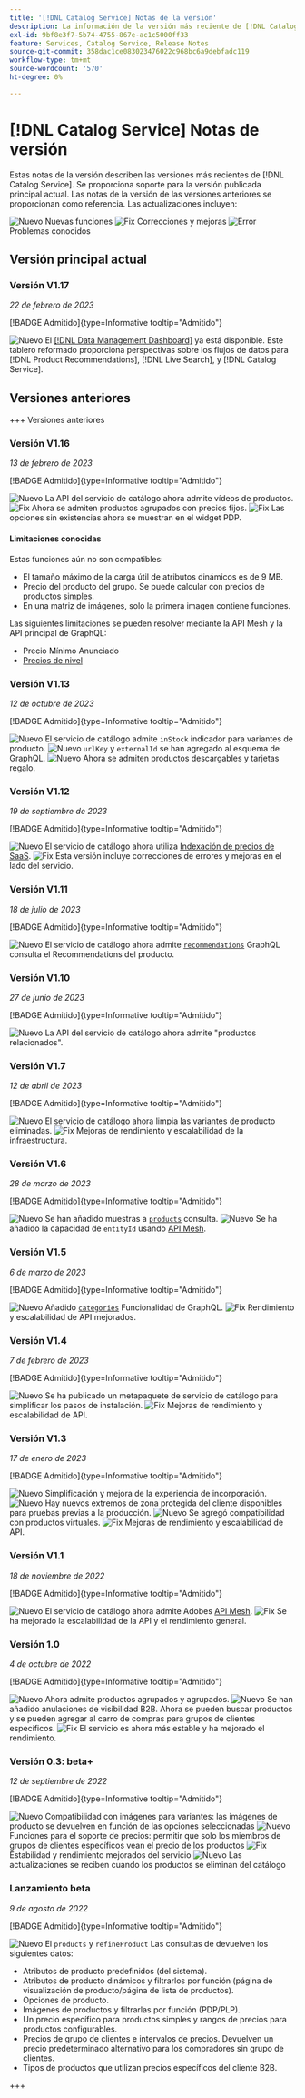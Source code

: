 ```yaml
---
title: '[!DNL Catalog Service] Notas de la versión'
description: La información de la versión más reciente de [!DNL Catalog Service] para Adobe Commerce.
exl-id: 9bf8e3f7-5b74-4755-867e-ac1c5000ff33
feature: Services, Catalog Service, Release Notes
source-git-commit: 358dac1ce083023476022c968bc6a9debfadc119
workflow-type: tm+mt
source-wordcount: '570'
ht-degree: 0%

---
```


# [!DNL Catalog Service] Notas de versión

Estas notas de la versión describen las versiones más recientes de [!DNL Catalog Service].
Se proporciona soporte para la versión publicada principal actual. Las notas de la versión de las versiones anteriores se proporcionan como referencia.
Las actualizaciones incluyen:

![Nuevo](../assets/new.svg) Nuevas funciones
![Fix](../assets/fix.svg) Correcciones y mejoras
![Error](../assets/bug.svg) Problemas conocidos

## Versión principal actual

### Versión V1.17

_22 de febrero de 2023_

[!BADGE Admitido]{type=Informative tooltip="Admitido"}

![Nuevo](../assets/new.svg) El [[!DNL Data Management Dashboard]](https://experienceleague.adobe.com/docs/commerce-admin/systems/data-transfer/data-dashboard.html) ya está disponible. Este tablero reformado proporciona perspectivas sobre los flujos de datos para [!DNL Product Recommendations], [!DNL Live Search], y [!DNL Catalog Service].

## Versiones anteriores

+++ Versiones anteriores

### Versión V1.16

_13 de febrero de 2023_

[!BADGE Admitido]{type=Informative tooltip="Admitido"}

![Nuevo](../assets/new.svg) La API del servicio de catálogo ahora admite vídeos de productos.
![Fix](../assets/fix.svg) Ahora se admiten productos agrupados con precios fijos.
![Fix](../assets/fix.svg) Las opciones sin existencias ahora se muestran en el widget PDP.

#### Limitaciones conocidas

Estas funciones aún no son compatibles:

* El tamaño máximo de la carga útil de atributos dinámicos es de 9 MB.
* Precio del producto del grupo. Se puede calcular con precios de productos simples.
* En una matriz de imágenes, solo la primera imagen contiene funciones.

Las siguientes limitaciones se pueden resolver mediante la API Mesh y la API principal de GraphQL:

* Precio Mínimo Anunciado
* [Precios de nivel](mesh.md)

### Versión V1.13

_12 de octubre de 2023_

[!BADGE Admitido]{type=Informative tooltip="Admitido"}

![Nuevo](../assets/new.svg) El servicio de catálogo admite `inStock` indicador para variantes de producto.
![Nuevo](../assets/new.svg) `urlKey` y `externalId` se han agregado al esquema de GraphQL.
![Nuevo](../assets/new.svg) Ahora se admiten productos descargables y tarjetas regalo.

### Versión V1.12

_19 de septiembre de 2023_

[!BADGE Admitido]{type=Informative tooltip="Admitido"}

![Nuevo](../assets/new.svg) El servicio de catálogo ahora utiliza [Indexación de precios de SaaS](../price-index/index.md).
![Fix](../assets/fix.svg) Esta versión incluye correcciones de errores y mejoras en el lado del servicio.

### Versión V1.11

_18 de julio de 2023_

[!BADGE Admitido]{type=Informative tooltip="Admitido"}

![Nuevo](../assets/new.svg) El servicio de catálogo ahora admite [`recommendations`](https://developer.adobe.com/commerce/services/graphql/recommendations/recommendations/) GraphQL consulta el Recommendations del producto.

### Versión V1.10

_27 de junio de 2023_

[!BADGE Admitido]{type=Informative tooltip="Admitido"}

![Nuevo](../assets/new.svg) La API del servicio de catálogo ahora admite &quot;productos relacionados&quot;.

### Versión V1.7

_12 de abril de 2023_

[!BADGE Admitido]{type=Informative tooltip="Admitido"}

![Nuevo](../assets/new.svg) El servicio de catálogo ahora limpia las variantes de producto eliminadas.
![Fix](../assets/fix.svg) Mejoras de rendimiento y escalabilidad de la infraestructura.

### Versión V1.6

_28 de marzo de 2023_

[!BADGE Admitido]{type=Informative tooltip="Admitido"}

![Nuevo](../assets/new.svg) Se han añadido muestras a [`products`](https://developer.adobe.com/commerce/services/graphql/catalog-service/products/) consulta.
![Nuevo](../assets/new.svg) Se ha añadido la capacidad de `entityId` usando [API Mesh](mesh.md).

### Versión V1.5

_6 de marzo de 2023_

[!BADGE Admitido]{type=Informative tooltip="Admitido"}

![Nuevo](../assets/new.svg) Añadido [`categories`](https://developer.adobe.com/commerce/services/graphql/schema/catalog-service/categories/) Funcionalidad de GraphQL.
![Fix](../assets/fix.svg) Rendimiento y escalabilidad de API mejorados.

### Versión V1.4

_7 de febrero de 2023_

[!BADGE Admitido]{type=Informative tooltip="Admitido"}

![Nuevo](../assets/new.svg) Se ha publicado un metapaquete de servicio de catálogo para simplificar los pasos de instalación.
![Fix](../assets/fix.svg) Mejoras de rendimiento y escalabilidad de API.

### Versión V1.3

_17 de enero de 2023_

[!BADGE Admitido]{type=Informative tooltip="Admitido"}

![Nuevo](../assets/new.svg) Simplificación y mejora de la experiencia de incorporación.
![Nuevo](../assets/new.svg) Hay nuevos extremos de zona protegida del cliente disponibles para pruebas previas a la producción.
![Nuevo](../assets/new.svg) Se agregó compatibilidad con productos virtuales.
![Fix](../assets/fix.svg) Mejoras de rendimiento y escalabilidad de API.

### Versión V1.1

_18 de noviembre de 2022_

[!BADGE Admitido]{type=Informative tooltip="Admitido"}

![Nuevo](../assets/new.svg) El servicio de catálogo ahora admite Adobes [API Mesh](https://developer.adobe.com/graphql-mesh-gateway/).
![Fix](../assets/fix.svg) Se ha mejorado la escalabilidad de la API y el rendimiento general.

### Versión 1.0

_4 de octubre de 2022_

[!BADGE Admitido]{type=Informative tooltip="Admitido"}

![Nuevo](../assets/new.svg) Ahora admite productos agrupados y agrupados.
![Nuevo](../assets/new.svg) Se han añadido anulaciones de visibilidad B2B. Ahora se pueden buscar productos y se pueden agregar al carro de compras para grupos de clientes específicos.
![Fix](../assets/fix.svg) El servicio es ahora más estable y ha mejorado el rendimiento.

### Versión 0.3: beta+

_12 de septiembre de 2022_

[!BADGE Admitido]{type=Informative tooltip="Admitido"}

![Nuevo](../assets/new.svg) Compatibilidad con imágenes para variantes: las imágenes de producto se devuelven en función de las opciones seleccionadas
![Nuevo](../assets/new.svg) Funciones para el soporte de precios: permitir que solo los miembros de grupos de clientes específicos vean el precio de los productos
![Fix](../assets/fix.svg) Estabilidad y rendimiento mejorados del servicio
![Nuevo](../assets/new.svg) Las actualizaciones se reciben cuando los productos se eliminan del catálogo

### Lanzamiento beta

_9 de agosto de 2022_

[!BADGE Admitido]{type=Informative tooltip="Admitido"}

![Nuevo](../assets/new.svg) El `products` y `refineProduct` Las consultas de devuelven los siguientes datos:

* Atributos de producto predefinidos (del sistema).
* Atributos de producto dinámicos y filtrarlos por función (página de visualización de producto/página de lista de productos).
* Opciones de producto.
* Imágenes de productos y filtrarlas por función (PDP/PLP).
* Un precio específico para productos simples y rangos de precios para productos configurables.
* Precios de grupo de clientes e intervalos de precios. Devuelven un precio predeterminado alternativo para los compradores sin grupo de clientes.
* Tipos de productos que utilizan precios específicos del cliente B2B.

+++
